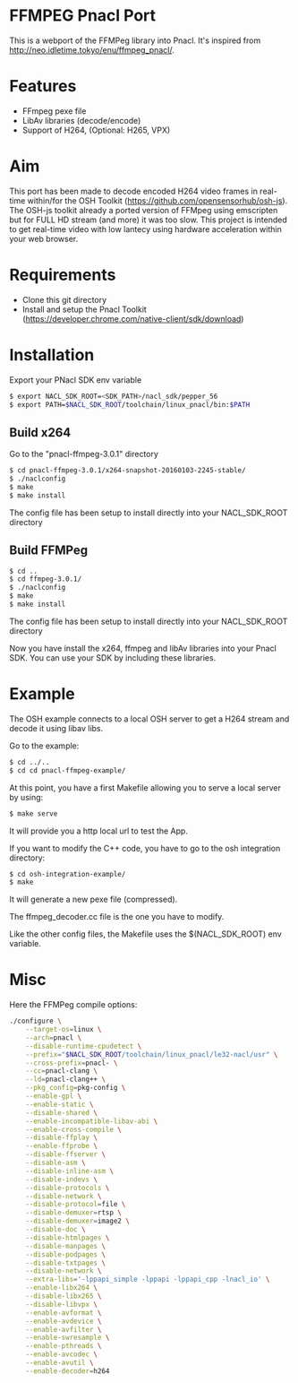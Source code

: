 # FFMPEG Pnacl Port

This is a webport of the FFMPeg library into Pnacl. It's inspired from http://neo.idletime.tokyo/enu/ffmpeg_pnacl/. 

# Features

- FFmpeg pexe file
- LibAv libraries (decode/encode)
- Support of H264, (Optional: H265, VPX)

# Aim

This port has been made to decode encoded H264 video frames in real-time within/for the OSH Toolkit (https://github.com/opensensorhub/osh-js). The OSH-js toolkit already a ported version of FFMpeg using emscripten but for FULL HD stream (and more) it was too slow. This project is intended to get real-time video with low lantecy using hardware acceleration within your web browser.


# Requirements
  - Clone this git directory
  - Install and setup the Pnacl Toolkit (https://developer.chrome.com/native-client/sdk/download)

# Installation

Export your PNacl SDK env variable

```sh
$ export NACL_SDK_ROOT=<SDK_PATH>/nacl_sdk/pepper_56
$ export PATH=$NACL_SDK_ROOT/toolchain/linux_pnacl/bin:$PATH
```

## Build x264
Go to the "pnacl-ffmpeg-3.0.1" directory
```sh
$ cd pnacl-ffmpeg-3.0.1/x264-snapshot-20160103-2245-stable/
$ ./naclconfig
$ make
$ make install
```

The config file has been setup to install directly into your NACL_SDK_ROOT directory

## Build FFMPeg

```sh
$ cd ..
$ cd ffmpeg-3.0.1/
$ ./naclconfig
$ make
$ make install
```

The config file has been setup to install directly into your NACL_SDK_ROOT directory

Now you have install the x264, ffmpeg and libAv libraries into your Pnacl SDK. You can use your SDK by including these libraries.

# Example

The OSH example connects to a local OSH server to get a H264 stream and decode it using libav libs.

Go to the example:
```sh
$ cd ../..
$ cd cd pnacl-ffmpeg-example/
```

At this point, you have a first Makefile allowing you to serve a local server by using:
```sh
$ make serve
```
It will provide you a http local url to test the App.

If you want to modify the C++ code, you have to go to the osh integration directory:

```sh
$ cd osh-integration-example/
$ make
```
It will generate a new pexe file (compressed).

The ffmpeg_decoder.cc file is the one you have to modify.

Like the other config files, the Makefile uses the $(NACL_SDK_ROOT) env variable.

# Misc

Here the FFMPeg compile options:
```sh
./configure \
    --target-os=linux \
    --arch=pnacl \
    --disable-runtime-cpudetect \
    --prefix="$NACL_SDK_ROOT/toolchain/linux_pnacl/le32-nacl/usr" \
    --cross-prefix=pnacl- \
    --cc=pnacl-clang \
    --ld=pnacl-clang++ \
    --pkg_config=pkg-config \
    --enable-gpl \
    --enable-static \
    --disable-shared \
    --enable-incompatible-libav-abi \
    --enable-cross-compile \
    --disable-ffplay \
    --enable-ffprobe \
    --disable-ffserver \
    --disable-asm \
    --disable-inline-asm \
    --disable-indevs \
    --disable-protocols \
    --disable-network \
    --disable-protocol=file \
    --disable-demuxer=rtsp \
    --disable-demuxer=image2 \
    --disable-doc \
    --disable-htmlpages \
    --disable-manpages \
    --disable-podpages \
    --disable-txtpages \
    --disable-network \
    --extra-libs='-lppapi_simple -lppapi -lppapi_cpp -lnacl_io' \
    --enable-libx264 \
    --disable-libx265 \
    --disable-libvpx \
    --enable-avformat \
    --enable-avdevice \
    --enable-avfilter \
    --enable-swresample \
    --enable-pthreads \
    --enable-avcodec \
	--enable-avutil \
	--enable-decoder=h264
```
